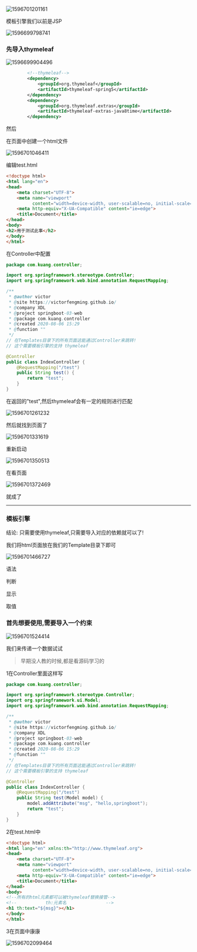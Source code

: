 ![1596701201161](16-SpringBoot-thymeleaf%E6%A8%A1%E6%9D%BF%E5%BC%95%E6%93%8E.assets/1596701201161.png)

模板引擎我们以前是JSP

![1596699798741](16-SpringBoot-thymeleaf%E6%A8%A1%E6%9D%BF%E5%BC%95%E6%93%8E.assets/1596699798741.png)

### 先导入thymeleaf

![1596699904496](16-SpringBoot-thymeleaf%E6%A8%A1%E6%9D%BF%E5%BC%95%E6%93%8E.assets/1596699904496.png)

```xml
        <!--thymeleaf-->
        <dependency>
            <groupId>org.thymeleaf</groupId>
            <artifactId>thymeleaf-spring5</artifactId>
        </dependency>
        <dependency>
            <groupId>org.thymeleaf.extras</groupId>
            <artifactId>thymeleaf-extras-java8time</artifactId>
        </dependency>
```

然后

在页面中创建一个html文件

![1596701046411](16-SpringBoot-thymeleaf%E6%A8%A1%E6%9D%BF%E5%BC%95%E6%93%8E.assets/1596701046411.png)

编辑test.html

```html
<!doctype html>
<html lang="en">
<head>
    <meta charset="UTF-8">
    <meta name="viewport"
          content="width=device-width, user-scalable=no, initial-scale=1.0, maximum-scale=1.0, minimum-scale=1.0">
    <meta http-equiv="X-UA-Compatible" content="ie=edge">
    <title>Document</title>
</head>
<body>
<h2>用于测试此事</h2>
</body>
</html>
```



在Controller中配置

```java
package com.kuang.controller;

import org.springframework.stereotype.Controller;
import org.springframework.web.bind.annotation.RequestMapping;

/**
 * @author victor
 * @site https://victorfengming.github.io/
 * @company XDL
 * @project springboot-03-web
 * @package com.kuang.controller
 * @created 2020-08-06 15:29
 * @function ""
 */
// 在Templates目录下的所有页面这能通过Controller来跳转!
// 这个需要模板引擎的支持 thymeleaf

@Controller
public class IndexController {
    @RequestMapping("/test")
    public String test() {
        return "test";
    }
}

```



在返回的"test",然后thymeleaf会有一定的规则进行匹配

![1596701261232](16-SpringBoot-thymeleaf%E6%A8%A1%E6%9D%BF%E5%BC%95%E6%93%8E.assets/1596701261232.png)

然后就找到页面了

![1596701331619](16-SpringBoot-thymeleaf%E6%A8%A1%E6%9D%BF%E5%BC%95%E6%93%8E.assets/1596701331619.png)

重新启动

![1596701350513](16-SpringBoot-thymeleaf%E6%A8%A1%E6%9D%BF%E5%BC%95%E6%93%8E.assets/1596701350513.png)

在看页面

![1596701372469](16-SpringBoot-thymeleaf%E6%A8%A1%E6%9D%BF%E5%BC%95%E6%93%8E.assets/1596701372469.png)

就成了

---

### 模板引擎

结论: 只需要使用thymeleaf,只需要导入对应的依赖就可以了!

我们将html页面放在我们的Template目录下即可

![1596701466727](16-SpringBoot-thymeleaf%E6%A8%A1%E6%9D%BF%E5%BC%95%E6%93%8E.assets/1596701466727.png)

语法

判断

显示

取值

### 首先想要使用,需要导入一个约束

![1596701524414](16-SpringBoot-thymeleaf%E6%A8%A1%E6%9D%BF%E5%BC%95%E6%93%8E.assets/1596701524414.png)

我们来传递一个数据试试

> 早期没人教的时候,都是看源码学习的

1在Controller里面这样写

```java
package com.kuang.controller;

import org.springframework.stereotype.Controller;
import org.springframework.ui.Model;
import org.springframework.web.bind.annotation.RequestMapping;

/**
 * @author victor
 * @site https://victorfengming.github.io/
 * @company XDL
 * @project springboot-03-web
 * @package com.kuang.controller
 * @created 2020-08-06 15:29
 * @function ""
 */
// 在Templates目录下的所有页面这能通过Controller来跳转!
// 这个需要模板引擎的支持 thymeleaf

@Controller
public class IndexController {
    @RequestMapping("/test")
    public String test(Model model) {
        model.addAttribute("msg", "hello,springboot");
        return "test";
    }
}

```

2在test.html中

```html
<!doctype html>
<html lang="en" xmlns:th="http://www.thymeleaf.org">
<head>
    <meta charset="UTF-8">
    <meta name="viewport"
          content="width=device-width, user-scalable=no, initial-scale=1.0, maximum-scale=1.0, minimum-scale=1.0">
    <meta http-equiv="X-UA-Compatible" content="ie=edge">
    <title>Document</title>
</head>
<body>
<!--所有的html元素都可以被thymeleaf替换接管-->
<!--           th:元素名               -->
<h1 th:text="${msg}"></h1>
</body>
</html>
```

3在页面中康康

![1596702099464](16-SpringBoot-thymeleaf%E6%A8%A1%E6%9D%BF%E5%BC%95%E6%93%8E.assets/1596702099464.png)
